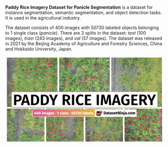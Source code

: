 **Paddy Rice Imagery Dataset for Panicle Segmentation** is a dataset for instance segmentation, semantic segmentation, and object detection tasks. It is used in the agricultural industry. 

The dataset consists of 400 images with 50730 labeled objects belonging to 1 single class (*panicle*). There are 3 splits in the dataset: *test* (100 images), *train* (243 images), and *val* (57 images). The dataset was released in 2021 by the Beijing Academy of Agriculture and Forestry Sciences, China and Hokkaido University, Japan.

<img src="https://github.com/dataset-ninja/paddy-rice-panicle-detection/raw/main/visualizations/poster.png">
